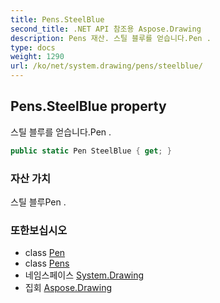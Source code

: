 ```yaml
---
title: Pens.SteelBlue
second_title: .NET API 참조용 Aspose.Drawing
description: Pens 재산. 스틸 블루를 얻습니다.Pen .
type: docs
weight: 1290
url: /ko/net/system.drawing/pens/steelblue/
---
```

## Pens.SteelBlue property

스틸 블루를 얻습니다.Pen .

```csharp
public static Pen SteelBlue { get; }
```

### 자산 가치

스틸 블루Pen .

### 또한보십시오

* class [Pen](../../pen/)
* class [Pens](../)
* 네임스페이스 [System.Drawing](../../pens/)
* 집회 [Aspose.Drawing](../../../)


